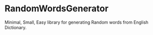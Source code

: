 # RandomWordsGenerator

Minimal, Small, Easy library for generating Random words from English Dictionary.
